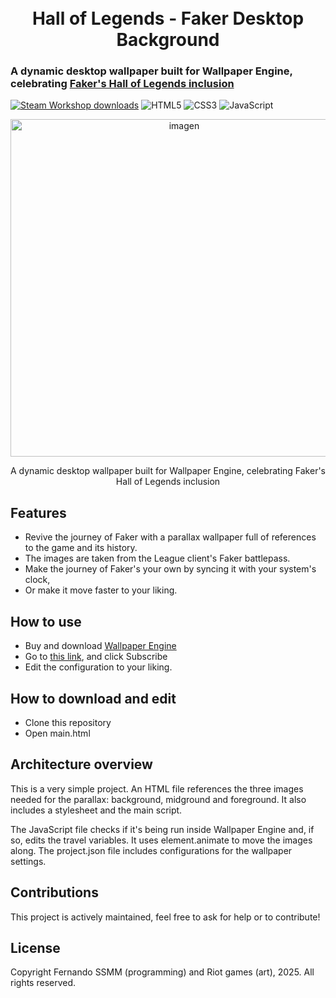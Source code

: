 <h1 align="center">
  <br>
    Hall of Legends - Faker Desktop Background
  <br>
</h1>

### A dynamic desktop wallpaper built for Wallpaper Engine, celebrating [Faker's Hall of Legends inclusion](https://lolesports.com/en-GB/news/lol-esports-welcomes-faker-to-hall-of-legends)
<a href="https://steamcommunity.com/sharedfiles/filedetails/?id=3276493725"><img src="https://img.shields.io/endpoint.svg?url=https%3A%2F%2Fshieldsio-steam-workshop.jross.me%2F3276493725%2Fsubscriptions-text&style=flat" alt="Steam Workshop downloads"></a>
![HTML5](https://img.shields.io/badge/html5-%23E34F26.svg?style=flat&logo=html5&logoColor=white) ![CSS3](https://img.shields.io/badge/css3-%231572B6.svg?style=flat&logo=css3&logoColor=white) ![JavaScript](https://img.shields.io/badge/javascript-%23323330.svg?style=flat&logo=javascript&logoColor=%23F7DF1E) 

<div align="center">
	<img height="540" alt="imagen" src="https://github.com/user-attachments/assets/b694d83c-db0f-4992-99a7-a2eb5cbc82c3" />
	<p>A dynamic desktop wallpaper built for Wallpaper Engine, celebrating Faker's Hall of Legends inclusion</p>
</div>

## Features
- Revive the journey of Faker with a parallax wallpaper full of references to the game and its history.
- The images are taken from the League client's Faker battlepass.
- Make the journey of Faker's your own by syncing it with your system's clock,
- Or make it move faster to your liking.

## How to use
- Buy and download [Wallpaper Engine](https://www.wallpaperengine.io/en)
- Go to [this link](https://steamcommunity.com/sharedfiles/filedetails/?id=3276493725), and click Subscribe
- Edit the configuration to your liking.

## How to download and edit
- Clone this repository
- Open main.html

## Architecture overview
This is a very simple project. An HTML file references the three images needed for the parallax: background, midground and foreground. It also includes a stylesheet and the main script.

The JavaScript file checks if it's being run inside Wallpaper Engine and, if so, edits the travel variables. It uses element.animate to move the images along. The project.json file includes configurations for the wallpaper settings.

## Contributions
This project is actively maintained, feel free to ask for help or to contribute!

## License
Copyright Fernando SSMM (programming) and Riot games (art), 2025. All rights reserved.








